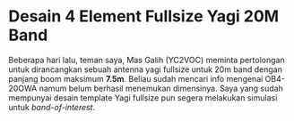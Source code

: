 # Desain 4 Element Fullsize Yagi 20M Band

Beberapa hari lalu, teman saya, Mas Galih (YC2VOC) meminta pertolongan untuk dirancangkan sebuah antenna yagi fullsize untuk 20m band dengan panjang boom maksimum **7.5m**. Beliau sudah mencari info mengenai OB4-20OWA namum belum berhasil menemukan dimensinya. Saya yang sudah mempunyai desain template Yagi fullsize pun segera melakukan simulasi untuk *band-of-interest*. 
